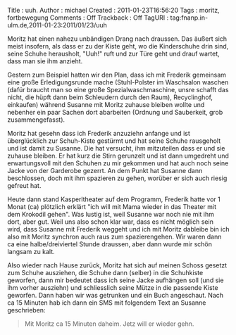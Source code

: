 Title     : uuh.
Author    : michael
Created   : 2011-01-23T16:56:20
Tags      : moritz, fortbewegung
Comments  : Off
Trackback : Off
TagURI    : tag:fnanp.in-ulm.de,2011-01-23:2011/01/23/uuh

Moritz hat einen nahezu unbändigen Drang nach draussen. Das äußert sich meist
insofern, als dass er zu der Kiste geht, wo die Kinderschuhe drin sind, seine
Schuhe herausholt, "Uuh!" ruft und zur Türe geht und drauf wartet, dass man
sie ihm anzieht.

Gestern zum Beispiel hatten wir den Plan, dass ich mit Frederik gemeinsam eine
große Erledigungsrunde mache (Stuhl-Polster im Waschsalon waschen (dafür
braucht man so eine große Spezialwaschmaschine, unsre schafft das nicht, die
hüpft dann beim Schleudern durch den Raum), Recyclinghof, einkaufen) während
Susanne mit Moritz zuhause bleiben wollte und nebenher ein paar Sachen dort
abarbeiten (Ordnung und Sauberkeit, grob zusammengefasst).

Moritz hat gesehn dass ich Frederik anzuziehn anfange und ist überglücklich
zur Schuh-Kiste gestürmt und hat seine Schuhe rausgeholt und ist damit zu
Susanne. Die hat versucht, ihm mitzuteilen dass er und sie zuhause bleiben. Er
hat kurz die Stirn gerunzelt und ist dann umgedreht und erwartungsvoll mit den
Schuhen zu mir gekommen und hat auch noch seine Jacke von der Garderobe
gezerrt. An dem Punkt hat Susanne dann beschlossen, doch mit ihm spazieren zu
gehen, worüber er sich auch riesig gefreut hat.

Heute dann stand Kasperltheater auf dem Programm, Frederik hatte vor 1 Monat
(ca) plötzlich erklärt "ich will mit Mama wieder in das Theater mit dem
Krokodil gehen". Was lustig ist, weil Susanne war noch nie mit ihm dort, aber
gut. Weil uns also schon klar war, dass es nicht möglich sein wird, dass
Susanne mit Frederik weggeht und ich mit Moritz dableibe bin ich also mit
Moritz synchron auch raus zum spazierengehen. Wir waren dann ca eine
halbe/dreiviertel Stunde draussen, aber dann wurde mir schön langsam zu kalt.

Also wieder nach Hause zurück, Moritz hat sich auf meinen Schoss gesetzt zum
Schuhe ausziehen, die Schuhe dann (selber) in die Schuhkiste geworfen, dann
mir bedeutet dass ich seine Jacke aufhängen soll (und sie ihm vorher ausziehn)
und schliesslich seine Mütze in die passende Kiste geworfen. Dann haben wir
was getrunken und ein Buch angeschaut. Nach ca 15 Minuten hab ich dann ein SMS
mit folgendem Text an Susanne geschrieben:

> Mit Moritz ca 15 Minuten daheim. Jetz will er wieder gehn.
